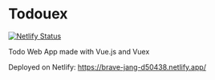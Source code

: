 # Todouex
[![Netlify Status](https://api.netlify.com/api/v1/badges/000e1090-797f-474e-a741-e9808534f80b/deploy-status)](https://app.netlify.com/sites/brave-jang-d50438/deploys)

Todo Web App made with Vue.js and Vuex

Deployed on Netlify: https://brave-jang-d50438.netlify.app/
